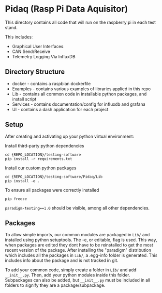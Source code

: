# Pidaq (Rasp Pi Data Aquisitor) 
This directory contains all code that will run on the raspberry pi in each test stand.

This includes:
* Graphical User Interfaces  
* CAN Send/Receive
* Telemetry Logging Via InfluxDB

## Directory Structure

* docker - contains a raspbian dockerfile 
* Examples - contains various examples of libraries applied in this repo
* Lib - contains all common code in installable python packages, and install script
* Services - contains documentation/config for influxdb and grafana
* UI - contains a dash application for each project

## Setup
After creating and activating up your python virtual environment:

Install third-party python dependencies

```
cd {REPO_LOCATION}/testing-software
pip install -r requirements.txt
```

Install our custom python packages
```
cd {REPO_LOCATION}/testing-software/Pidaq/Lib
pip install -e .
```

To ensure all packages were correctly installed
```
pip freeze
```

`paradigm-testing==1.0` should be visible, among all other dependencies.


## Packages
To allow simple imports, our common modules are packaged in `Lib/` and installed using python setuptools. 
The -e, or editable, flag is used. This way, when packages are edited they dont have to be reinstalled to get the most recent version of the package. After installing the "paradigm" distribution which includes all the packages in `Lib/`, a .egg-info folder is generated. This includes info about the package and is not tracked in git.

To add your common code, simply create a folder in `Lib/` and add `__init__.py`. Then, add your python modules inside this folder. Subpackages can also be added, but `__init__.py` must be included in all folders to signify they are a package/subpackage.


